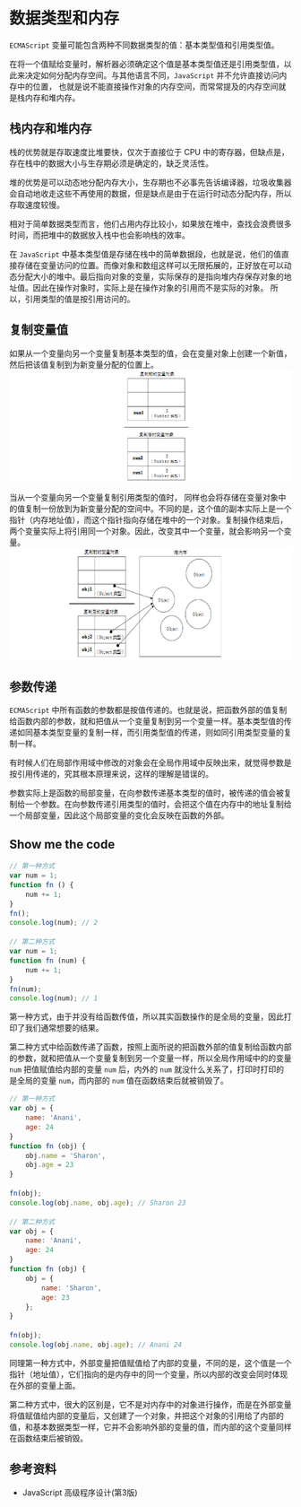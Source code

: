 # 数据类型和内存
`ECMAScript` 变量可能包含两种不同数据类型的值：基本类型值和引用类型值。

在将一个值赋给变量时，解析器必须确定这个值是基本类型值还是引用类型值，以此来决定如何分配内存空间。与其他语言不同，`JavaScript` 并不允许直接访问内存中的位置， 也就是说不能直接操作对象的内存空间，而常常提及的内存空间就是栈内存和堆内存。

## 栈内存和堆内存
栈的优势就是存取速度比堆要快，仅次于直接位于 CPU 中的寄存器，但缺点是，存在栈中的数据大小与生存期必须是确定的，缺乏灵活性。

堆的优势是可以动态地分配内存大小，生存期也不必事先告诉编译器，垃圾收集器会自动地收走这些不再使用的数据，但是缺点是由于在运行时动态分配内存，所以存取速度较慢。

相对于简单数据类型而言，他们占用内存比较小，如果放在堆中，查找会浪费很多时间，而把堆中的数据放入栈中也会影响栈的效率。

在 `JavaScript` 中基本类型值是存储在栈中的简单数据段，也就是说，他们的值直接存储在变量访问的位置。而像对象和数组这样可以无限拓展的，正好放在可以动态分配大小的堆中。最后指向对象的变量，实际保存的是指向堆内存保存对象的地址值。因此在操作对象时，实际上是在操作对象的引用而不是实际的对象。 所以，引用类型的值是按引用访问的。

## 复制变量值
如果从一个变量向另一个变量复制基本类型的值，会在变量对象上创建一个新值，然后把该值复制到为新变量分配的位置上。
<img src="../../../../../images/SimpleDataTypes.png" alt="SimpleDataTypes" style="width: 100%;height: 200px;">

当从一个变量向另一个变量复制引用类型的值时， 同样也会将存储在变量对象中的值复制一份放到为新变量分配的空间中。不同的是，这个值的副本实际上是一个指针（内存地址值），而这个指针指向存储在堆中的一个对象。复制操作结束后，两个变量实际上将引用同一个对象。因此，改变其中一个变量，就会影响另一个变量。
<img src="../../../../../images/ComplexDataTypes.png" alt="ComplexDataTypes" style="width: 100%;height: 200px;">

## 参数传递
`ECMAScript` 中所有函数的参数都是按值传递的。也就是说，把函数外部的值复制给函数内部的参数，就和把值从一个变量复制到另一个变量一样。基本类型值的传递如同基本类型变量的复制一样，而引用类型值的传递，则如同引用类型变量的复制一样。

有时候人们在局部作用域中修改的对象会在全局作用域中反映出来，就觉得参数是按引用传递的，究其根本原理来说，这样的理解是错误的。

参数实际上是函数的局部变量，在向参数传递基本类型的值时，被传递的值会被复制给一个参数。在向参数传递引用类型的值时，会把这个值在内存中的地址复制给一个局部变量，因此这个局部变量的变化会反映在函数的外部。

## Show me the code
```javascript
// 第一种方式
var num = 1;
function fn () {
    num += 1;
}
fn();
console.log(num); // 2

// 第二种方式
var num = 1;
function fn (num) {
    num += 1;
}
fn(num);
console.log(num); // 1
```

第一种方式，由于并没有给函数传值，所以其实函数操作的是全局的变量，因此打印了我们通常想要的结果。

第二种方式中给函数传递了函数，按照上面所说的把函数外部的值复制给函数内部的参数，就和把值从一个变量复制到另一个变量一样，所以全局作用域中的的变量 `num` 把值赋值给内部的变量 `num` 后，内外的 `num` 就没什么关系了，打印时打印的是全局的变量 `num`，而内部的 `num` 值在函数结束后就被销毁了。

```javascript
// 第一种方式
var obj = {
    name: 'Anani',
    age: 24
}
function fn (obj) {
    obj.name = 'Sharon',
    obj.age = 23
}

fn(obj);
console.log(obj.name, obj.age); // Sharon 23

// 第二种方式
var obj = {
    name: 'Anani',
    age: 24
}
function fn (obj) {
    obj = {
        name: 'Sharon',
        age: 23
    };
}

fn(obj);
console.log(obj.name, obj.age); // Anani 24
```

同理第一种方式中，外部变量把值赋值给了内部的变量，不同的是，这个值是一个指针（地址值），它们指向的是内存中的同一个变量，所以内部的改变会同时体现在外部的变量上面。

第二种方式中，很大的区别是，它不是对内存中的对象进行操作，而是在外部变量将值赋值给内部的变量后，又创建了一个对象，并把这个对象的引用给了内部的值，和基本数据类型一样，它并不会影响外部的变量的值，而内部的这个变量同样在函数结束后被销毁。

## 参考资料
 * JavaScript 高级程序设计(第3版)